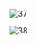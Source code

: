 ![37](https://user-images.githubusercontent.com/104061321/218062092-64392bc8-8c41-440b-8d58-24cbe49bb5bd.jpg)

![38](https://user-images.githubusercontent.com/104061321/218062162-2a9050a9-a479-47a1-921c-0258abd90361.jpg)
